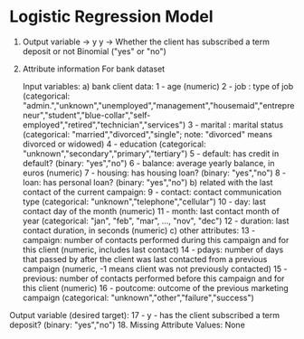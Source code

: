# Logistic Regression Model

1) Output variable -> y
y -> Whether the client has subscribed a term deposit or not 
Binomial ("yes" or "no")

2) Attribute information For bank dataset

   Input variables:
   a) bank client data:
      1 - age (numeric)
      2 - job : type of job (categorical: "admin.","unknown","unemployed","management","housemaid","entrepreneur","student","blue-collar","self-              employed","retired","technician","services") 
      3 - marital : marital status (categorical: "married","divorced","single"; note: "divorced" means divorced or widowed)
      4 - education (categorical: "unknown","secondary","primary","tertiary")
      5 - default: has credit in default? (binary: "yes","no")
      6 - balance: average yearly balance, in euros (numeric) 
      7 - housing: has housing loan? (binary: "yes","no")
      8 - loan: has personal loan? (binary: "yes","no")
   b) related with the last contact of the current campaign:
      9 - contact: contact communication type (categorical: "unknown","telephone","cellular") 
      10 - day: last contact day of the month (numeric)
      11 - month: last contact month of year (categorical: "jan", "feb", "mar", ..., "nov", "dec")
      12 - duration: last contact duration, in seconds (numeric)
   c) other attributes:
      13 - campaign: number of contacts performed during this campaign and for this client (numeric, includes last contact)
      14 - pdays: number of days that passed by after the client was last contacted from a previous campaign (numeric, -1 means client was not previously contacted)
      15 - previous: number of contacts performed before this campaign and for this client (numeric)
      16 - poutcome: outcome of the previous marketing campaign (categorical: "unknown","other","failure","success")

  Output variable (desired target):
      17 - y - has the client subscribed a term deposit? (binary: "yes","no")
      18. Missing Attribute Values: None
